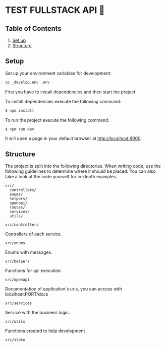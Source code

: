 #  TEST FULLSTACK API 🚀

## Table of Contents

1. [Set up](#setup)
1. [Structure](#structure)

## Setup

Set up your environment variables for development:

```sh
cp _develop.env .env
```

First you have to install dependencies and then start the project.

To install dependencies execute the following command:

```sh
$ npm install
```

To run the project execute the following command:

```sh
$ npm run dev
```

It will open a page in your default browser at [http://localhost:6000](http://localhost:6000).

## Structure

The project is split into the following directories. When writing code, use the following guidelines to determine where it should be placed. You can also take a look at the code yourself for in-depth examples.

```
src/
  controllers/
  enums/
  helpers/
  openapi/
  routes/
  services/
  utils/
```

`src/controllers`

Controllers of each service.

`src/enums`

Enums with messages.

`src/helpers`

Functions for api execution.

`src/openapi`

Documentation of application's urls, you can access with localhost:PORT/docs

`src/services`

Service with the business logic.

`src/utils`

Functions created to help development

`src/state`
